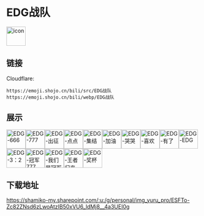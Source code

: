 # EDG战队
<img src="https://emoji.shojo.cn/bili/src/EDG战队/icon.png" width="50" height="50" alt="icon">

## 链接
Cloudflare:
```
https://emoji.shojo.cn/bili/src/EDG战队
https://emoji.shojo.cn/bili/webp/EDG战队
```
## 展示
<img src="https://emoji.shojo.cn/bili/src/EDG战队/EDG-666.png" width="50" height="50" alt="EDG-666"><img src="https://emoji.shojo.cn/bili/src/EDG战队/EDG-777.png" width="50" height="50" alt="EDG-777"><img src="https://emoji.shojo.cn/bili/src/EDG战队/EDG-出征.png" width="50" height="50" alt="EDG-出征"><img src="https://emoji.shojo.cn/bili/src/EDG战队/EDG-点点.png" width="50" height="50" alt="EDG-点点"><img src="https://emoji.shojo.cn/bili/src/EDG战队/EDG-集结.png" width="50" height="50" alt="EDG-集结"><img src="https://emoji.shojo.cn/bili/src/EDG战队/EDG-加油.png" width="50" height="50" alt="EDG-加油"><img src="https://emoji.shojo.cn/bili/src/EDG战队/EDG-哭哭.png" width="50" height="50" alt="EDG-哭哭"><img src="https://emoji.shojo.cn/bili/src/EDG战队/EDG-喜欢.png" width="50" height="50" alt="EDG-喜欢"><img src="https://emoji.shojo.cn/bili/src/EDG战队/EDG-有了.png" width="50" height="50" alt="EDG-有了"><img src="https://emoji.shojo.cn/bili/src/EDG战队/EDG-EDG.png" width="50" height="50" alt="EDG-EDG"><img src="https://emoji.shojo.cn/bili/src/EDG战队/EDG-3：2.png" width="50" height="50" alt="EDG-3：2"><img src="https://emoji.shojo.cn/bili/src/EDG战队/EDG-冠军777.png" width="50" height="50" alt="EDG-冠军777"><img src="https://emoji.shojo.cn/bili/src/EDG战队/EDG-我们是冠军.png" width="50" height="50" alt="EDG-我们是冠军"><img src="https://emoji.shojo.cn/bili/src/EDG战队/EDG-王者归来.png" width="50" height="50" alt="EDG-王者归来"><img src="https://emoji.shojo.cn/bili/src/EDG战队/EDG-奖杯.png" width="50" height="50" alt="EDG-奖杯">

## 下载地址

https://shamiko-my.sharepoint.com/:u:/g/personal/img_yuru_pro/ESFTo-Zc82ZNsd6zLwoAtzIB50xVU6_ldMj8__4a3UEI0g